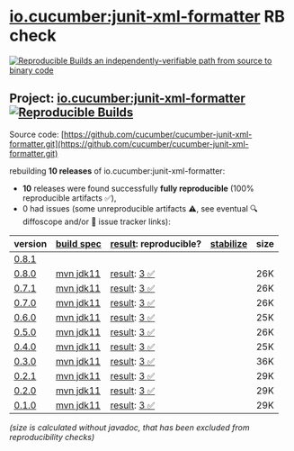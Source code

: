 [io.cucumber:junit-xml-formatter](https://central.sonatype.com/artifact/io.cucumber/junit-xml-formatter/versions) RB check
=======

[![Reproducible Builds](https://reproducible-builds.org/images/logos/rb.svg) an independently-verifiable path from source to binary code](https://reproducible-builds.org/)

## Project: [io.cucumber:junit-xml-formatter](https://central.sonatype.com/artifact/io.cucumber/junit-xml-formatter/versions) [![Reproducible Builds](https://img.shields.io/endpoint?url=https://raw.githubusercontent.com/jvm-repo-rebuild/reproducible-central/master/content/io/cucumber/junit-xml-formatter/badge.json)](https://github.com/jvm-repo-rebuild/reproducible-central/blob/master/content/io/cucumber/junit-xml-formatter/README.md)

Source code: [https://github.com/cucumber/cucumber-junit-xml-formatter.git](https://github.com/cucumber/cucumber-junit-xml-formatter.git)

rebuilding **10 releases** of io.cucumber:junit-xml-formatter:
- **10** releases were found successfully **fully reproducible** (100% reproducible artifacts :white_check_mark:),
- 0 had issues (some unreproducible artifacts :warning:, see eventual :mag: diffoscope and/or :memo: issue tracker links):

| version | [build spec](/BUILDSPEC.md) | [result](https://reproducible-builds.org/docs/jvm/): reproducible? | [stabilize](https://github.com/google/oss-rebuild/blob/main/cmd/stabilize/README.md) | size |
| -- | --------- | ------ | ------ | -- |
| [0.8.1](https://central.sonatype.com/artifact/io.cucumber/junit-xml-formatter/0.8.1/pom) | | | |
| [0.8.0](https://central.sonatype.com/artifact/io.cucumber/junit-xml-formatter/0.8.0/pom) | [mvn jdk11](junit-xml-formatter-0.8.0.buildspec) | [result](junit-xml-formatter-0.8.0.buildinfo): [3 :white_check_mark: ](junit-xml-formatter-0.8.0.buildcompare) | | 26K |
| [0.7.1](https://central.sonatype.com/artifact/io.cucumber/junit-xml-formatter/0.7.1/pom) | [mvn jdk11](junit-xml-formatter-0.7.1.buildspec) | [result](junit-xml-formatter-0.7.1.buildinfo): [3 :white_check_mark: ](junit-xml-formatter-0.7.1.buildcompare) | | 26K |
| [0.7.0](https://central.sonatype.com/artifact/io.cucumber/junit-xml-formatter/0.7.0/pom) | [mvn jdk11](junit-xml-formatter-0.7.0.buildspec) | [result](junit-xml-formatter-0.7.0.buildinfo): [3 :white_check_mark: ](junit-xml-formatter-0.7.0.buildcompare) | | 26K |
| [0.6.0](https://central.sonatype.com/artifact/io.cucumber/junit-xml-formatter/0.6.0/pom) | [mvn jdk11](junit-xml-formatter-0.6.0.buildspec) | [result](junit-xml-formatter-0.6.0.buildinfo): [3 :white_check_mark: ](junit-xml-formatter-0.6.0.buildcompare) | | 25K |
| [0.5.0](https://central.sonatype.com/artifact/io.cucumber/junit-xml-formatter/0.5.0/pom) | [mvn jdk11](junit-xml-formatter-0.5.0.buildspec) | [result](junit-xml-formatter-0.5.0.buildinfo): [3 :white_check_mark: ](junit-xml-formatter-0.5.0.buildcompare) | | 26K |
| [0.4.0](https://central.sonatype.com/artifact/io.cucumber/junit-xml-formatter/0.4.0/pom) | [mvn jdk11](junit-xml-formatter-0.4.0.buildspec) | [result](junit-xml-formatter-0.4.0.buildinfo): [3 :white_check_mark: ](junit-xml-formatter-0.4.0.buildcompare) | | 25K |
| [0.3.0](https://central.sonatype.com/artifact/io.cucumber/junit-xml-formatter/0.3.0/pom) | [mvn jdk11](junit-xml-formatter-0.3.0.buildspec) | [result](junit-xml-formatter-0.3.0.buildinfo): [3 :white_check_mark: ](junit-xml-formatter-0.3.0.buildcompare) | | 36K |
| [0.2.1](https://central.sonatype.com/artifact/io.cucumber/junit-xml-formatter/0.2.1/pom) | [mvn jdk11](junit-xml-formatter-0.2.1.buildspec) | [result](junit-xml-formatter-0.2.1.buildinfo): [3 :white_check_mark: ](junit-xml-formatter-0.2.1.buildcompare) | | 29K |
| [0.2.0](https://central.sonatype.com/artifact/io.cucumber/junit-xml-formatter/0.2.0/pom) | [mvn jdk11](junit-xml-formatter-0.2.0.buildspec) | [result](junit-xml-formatter-0.2.0.buildinfo): [3 :white_check_mark: ](junit-xml-formatter-0.2.0.buildcompare) | | 29K |
| [0.1.0](https://central.sonatype.com/artifact/io.cucumber/junit-xml-formatter/0.1.0/pom) | [mvn jdk11](junit-xml-formatter-0.1.0.buildspec) | [result](junit-xml-formatter-0.1.0.buildinfo): [3 :white_check_mark: ](junit-xml-formatter-0.1.0.buildcompare) | | 29K |

<i>(size is calculated without javadoc, that has been excluded from reproducibility checks)</i>
